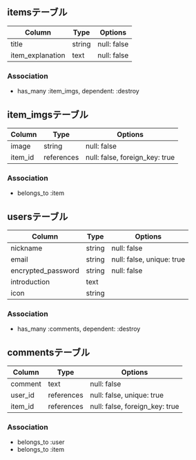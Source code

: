 ## itemsテーブル
|Column|Type|Options|
|------|----|-------|
|title|string|null: false|
|item_explanation|text|null: false|

### Association
- has_many :item_imgs, dependent: :destroy


## item_imgsテーブル
|Column|Type|Options|
|------|----|-------|
|image|string|null: false|
|item_id|references|null: false, foreign_key: true|

### Association
-  belongs_to :item

## usersテーブル
|Column|Type|Options|
|------|----|-------|
|nickname|string|null: false|
|email|string|null: false, unique: true|
|encrypted_password|string|null: false|
|introduction|text||
|icon|string||

### Association
- has_many :comments,  dependent: :destroy

## commentsテーブル
|Column|Type|Options|
|------|----|-------|
|comment|text|null: false|
|user_id|references|null: false, unique: true|
|item_id|references|null: false, foreign_key: true|

### Association
- belongs_to :user
- belongs_to :item
